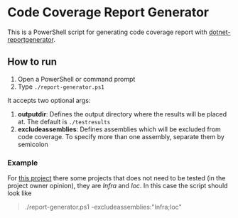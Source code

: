 # Code Coverage Report Generator

This is a PowerShell script for generating code coverage report with [dotnet-reportgenerator](https://www.nuget.org/packages/dotnet-reportgenerator-globaltool).

## How to run
1. Open a PowerShell or command prompt
2. Type `./report-generator.ps1`

It accepts two optional args:
1. **outputdir**: Defines the output directory where the results will be placed at. The default is `./testresults`
2. **excludeassemblies**: Defines assemblies which will be excluded from code coverage. To specify more than one assembly, separate them by semicolon

### Example
For [this project](https://github.com/viniciobs/Aspnet-Core6.Identiy-with-MongoDB) there some projects that does not need to be tested (in the project owner opinion), they are _Infra_ and _Ioc_. In this case the script should look like
> ./report-generator.ps1 -excludeassemblies:"Infra;Ioc"
